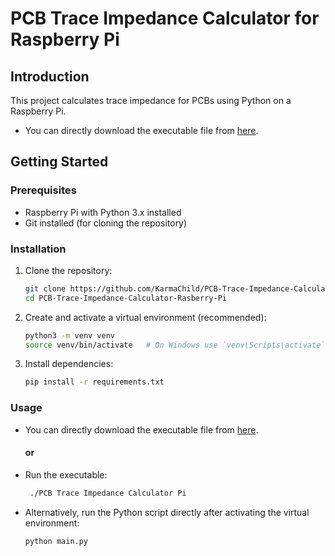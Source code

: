 # PCB Trace Impedance Calculator for Raspberry Pi

## Introduction

This project calculates trace impedance for PCBs using Python on a Raspberry Pi.
* You can directly download the executable file from [here](./PCB%20Trace%20Impedance%20Calculator%20Pi).
## Getting Started

### Prerequisites

- Raspberry Pi with Python 3.x installed
- Git installed (for cloning the repository)

### Installation

1. Clone the repository:

   ```bash
   git clone https://github.com/KarmaChild/PCB-Trace-Impedance-Calculator-Rasberry-Pi.git
   cd PCB-Trace-Impedance-Calculator-Rasberry-Pi
   ```
2. Create and activate a virtual environment (recommended):

   ```bash
   python3 -m venv venv
   source venv/bin/activate   # On Windows use `venv\Scripts\activate`
   ```
3. Install dependencies:
   
   ```bash
   pip install -r requirements.txt
   ```

### Usage
  * You can directly download the executable file from [here](./PCB%20Trace%20Impedance%20Calculator%20Pi).
    #### or
  * Run the executable:
    ```bash
     ./PCB Trace Impedance Calculator Pi
     ```

  * Alternatively, run the Python script directly after activating the virtual environment:
    ```bash
    python main.py
    ```
    
